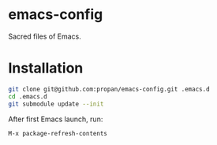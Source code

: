 # emacs-config

Sacred files of Emacs.

# Installation

```bash
git clone git@github.com:propan/emacs-config.git .emacs.d
cd .emacs.d
git submodule update --init
```

After first Emacs launch, run:

```
M-x package-refresh-contents
```

